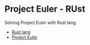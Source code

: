 Project Euler - RUst
======================

Solving Project Euler with Rust lang.

* [Rust lang](http://www.rust-lang.org/)
* [Project Euler](http://projecteuler.net/)

